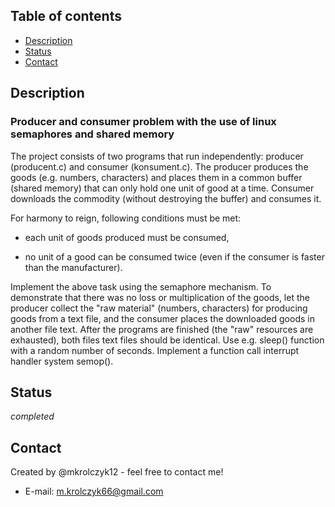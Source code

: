 
## Table of contents

- [Description](#description)
- [Status](#status)
- [Contact](#contact)


## Description

### Producer and consumer problem with the use of linux semaphores and shared memory

The project consists of two programs that run independently: producer (producent.c) and consumer (konsument.c).
The producer produces the goods (e.g. numbers, characters) and places them in a common buffer
(shared memory) that can only hold one unit of good at a time. Consumer downloads
the commodity (without destroying the buffer) and consumes it.

For harmony to reign, following conditions must be met:

- each unit of goods produced must be consumed,

- no unit of a good can be consumed twice (even if the consumer is faster
than the manufacturer).

Implement the above task using the semaphore mechanism. To demonstrate that
there was no loss or multiplication of the goods, let the producer collect the "raw material" (numbers, characters) for
producing goods from a text file, and the consumer places the downloaded goods in another file
text. After the programs are finished (the "raw" resources are exhausted), both files
text files should be identical. Use e.g.
sleep() function with a random number of seconds. Implement a function call interrupt handler
system semop().

## Status

_completed_

## Contact

Created by @mkrolczyk12 - feel free to contact me!

- E-mail: m.krolczyk66@gmail.com
